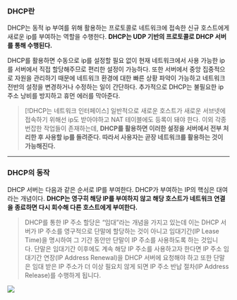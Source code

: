 
### DHCP란

DHCP는 동적 ip 부여를 위해 활용하는 프로토콜로 네트워크에 접속한 신규 호스트에게 새로운 ip를 부여하는 역할을 수행한다. **DHCP는 UDP 기반의 프로토콜로 DHCP 서버를 통해 수행된다.**

<span class="red red-bg">DHCP를 활용하면 수동으로 ip를 설정할 필요 없이 현재 네트워크에서 사용 가능한 ip를 서버에서 직접 할당해주므로 편리한 설정이 가능하다. </span> 또한 서버에서 중앙 집중적으로 자원을 관리하기 때문에 네트워크 환경에 대한 빠른 상황 파악이 가능하고 네트워크 전반의 설정을 변경하거나 수정하는 일이 간단하다. 추가적으로 DHCP는 불필요한 ip 주소 낭비를 방지하고 휴먼 에러를 막아준다.

>[!DHCP는 네트워크 인터페이스]
>일반적으로 새로운 호스트가 새로운 서브넷에 접속하기 위해선 ip도 받아야하고 NAT 테이블에도 등록이 돼야 한다. 이외 각종 번잡한 작업들이 존재하는데, **DHCP를 활용하면 이러한 설정을 서버에서 전부 처리한 후 사용할 ip를 돌려준다. 따라서 사용자는 곧장 네트워크를 활용하는 것이 가능해진다.**

___
### DHCP의 동작

DHCP 서버는 다음과 같은 순서로 IP를 부여한다. DHCP가 부여하는 IP의 핵심은 대여라는 개념이다. **DHCP는 영구히 해당 IP를 부여하지 않고 해당 호스트가 네트워크 연결을 종료하면 다시 회수해 다른 호스트에게 부여한다.**

> DHCP를 통한 IP 주소 할당은 “임대”라는 개념을 가지고 있는데 이는 DHCP 서버가 IP 주소를 영구적으로 단말에 할당하는 것이 아니고 임대기간(IP Lease Time)을 명시하여 그 기간 동안만 단말이 IP 주소를 사용하도록 하는 것입니다. 단말은 임대기간 이후에도 계속 해당 IP 주소를 사용하고자 한다면 IP 주소 임대기간 연장(IP Address Renewal)을 DHCP 서버에 요청해야 하고 또한 단말은 임대 받은 IP 주소가 더 이상 필요치 않게 되면 IP 주소 반납 절차(IP Address Release)를 수행하게 됩니다.

![](https://obs3dian.s3.ap-northeast-2.amazonaws.com/DHCP%20/%20Pasted%20image%2020240607221954.png)
